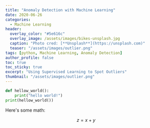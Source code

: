 ```yaml
---
title: "Anomaly Detection with Machine Learning"
date: 2020-06-26
categories:
  - Machine Learning
header:
  overlay_color: "#5e616c"
  overlay_image: /assets/images/bikes-unsplash.jpg
  caption: "Photo cred: [**Unsplash**](https://unsplash.com)"
  teaser: "/assets/images/outlier.png"  
tags: [python, Machine Learning, Anomaly Detection]
author_profile: false
toc: true
toc_sticky: true
excerpt: "Using Supervised Learning to Spot Outliers"
thumbnail: "/assets/images/outlier.png" 
---
```



```python
def hellow_world():
    print("hello world!")
print(hellow_world())    
```


Here's some math:

$$z=x+y$$
